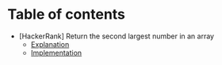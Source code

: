 # Table of contents

- [HackerRank] Return the second largest number in an array
  - [Explanation](./HR-arrays/README.md)
  - [Implementation](./HR-arrays/index.es)
